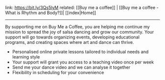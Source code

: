 link: https://bit.ly/3Qs5lyM
related: [[Buy me a coffee]] | [[Buy me a coffee - What is Rhythm and Body?]]| [[index|Home]]

---

By supporting me on Buy Me a Coffee, you are helping me continue my mission to spread the joy of salsa dancing and grow our community. Your support will go towards organizing events, developing educational programs, and creating spaces where art and dance can thrive. 
- Personalised online private lessons tailored to individual needs and learning style 
- Your support will grant you access to a teaching video once per week
- Send me your dance video and we can analyse it together
- Flexibility in scheduling for your convenience